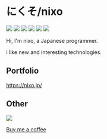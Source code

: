 # にくそ/nixo

![](https://img.shields.io/badge/age-16-red) ![](https://img.shields.io/badge/birthday-2005%2F10%2F11-red) ![](https://img.shields.io/badge/Python-%E2%9D%A4-brightgreen) ![](https://img.shields.io/badge/NextJS-%E2%9D%A4-black) ![](https://img.shields.io/github/followers/nxo0?label=Followers&style=social) ![](https://img.shields.io/twitter/follow/nxo000?label=Followers&style=social)

Hi, I'm nixo, a Japanese programmer.

i like new and interesting technologies.

## Portfolio

https://nixo.jp/

## Other

![](https://komarev.com/ghpvc/?username=nxo0)

[Buy me a coffee](https://buymeacoffee.com/nxo0)

